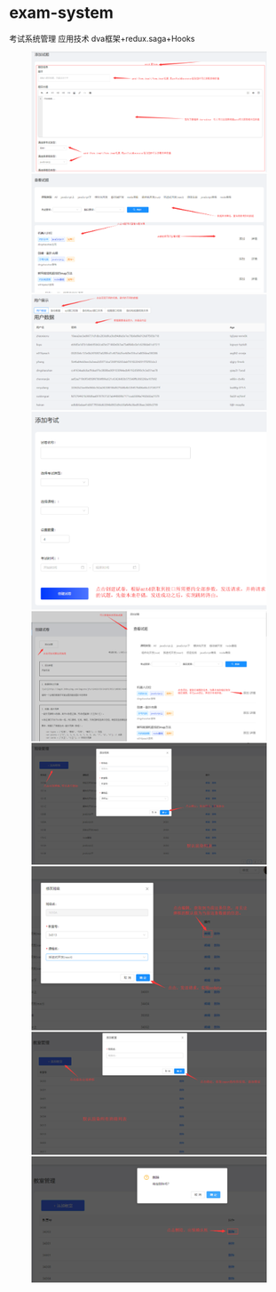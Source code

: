 # exam-system
考试系统管理
应用技术 dva框架+redux.saga+Hooks

<figure>
    <img src="./imgs/addQuestions.png" />
    <img src="./imgs/checkQuestions.png" />
    <img src="./imgs/userDisplay.png" />
    <img src="./imgs/addExam.png" />
    <img src='./imgs/addExamDetail.png' />
    <img src='./imgs/addClass.png' />
    <img src='./imgs/editClass.png' />
    <img src='./imgs/addClassroom.png' />
    <img src='./imgs/delClassroom.png' />
</figure>